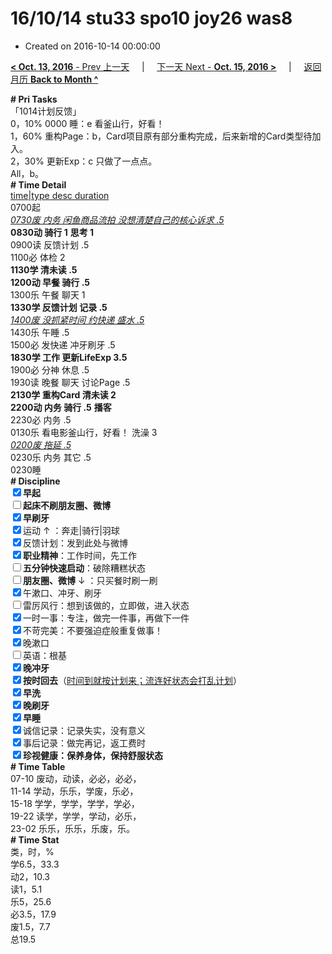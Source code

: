 # 16/10/14 stu33 spo10 joy26 was8

- Created on 2016-10-14 00:00:00

[**< Oct. 13, 2016** - Prev 上一天](/lifelogs/2016/10/d13.md) &nbsp; &nbsp; | &nbsp; &nbsp; [下一天 Next - **Oct. 15, 2016 >**](/lifelogs/2016/10/d15.md) &nbsp; &nbsp; |  &nbsp; &nbsp; [返回月历 **Back to Month ^**](/lifelogs/2016/10/index.md)
<br/><div><b># Pri Tasks</b></div><div>「1014计划反馈」</div><div>0，10% 0000 睡：e 看釜山行，好看！</div><div>1，60% 重构Page：b，Card项目原有部分重构完成，后来新增的Card类型待加入。</div><div>2，30% 更新Exp：c 只做了一点点。</div><div>All，b。</div><div><b># Time Detail</b></div><div><u>time|type desc duration</u></div><div>0700起</div><div><u><i>0730废 内务 闲鱼商品流拍 没想清楚自己的核心诉求 .5</i></u></div><div><b>0830动 骑行 1</b> <b>思考 1</b></div><div>0900读 反馈计划 .5</div><div>1100必 体检 2</div><div><b>1130学 清未读 .5</b></div><div><b>1200动 早餐 骑行 .5</b></div><div>1300乐 午餐 聊天 1</div><div><b>1330学 反馈计划 记录 .5</b></div><div><u><i>1400废 没抓紧时间 约快递 盛水 .5</i></u></div><div>1430乐 午睡 .5</div><div>1500必 发快递 冲牙刷牙 .5</div><div><b>1830学 工作 更新LifeExp 3.5</b></div><div>1900必 分神 休息 .5</div><div>1930读 晚餐 聊天 讨论Page .5</div><div><b>2130学 重构Card 清未读 2</b></div><div><b>2200动 内务 骑行 .5</b> <b>播客</b></div><div>2230必 内务 .5</div><div>0130乐 看电影釜山行，好看！ 洗澡 3</div><div><u><i>0200废 拖延 .5</i></u></div><div>0230乐 内务 其它 .5</div><div>0230睡</div><div><b># Discipline</b></div><div><b><input checked="true" type="checkbox"/></b><b>早起</b></div><div><input type="checkbox"/><b>起床不刷</b><b>朋友圈、微博</b></div><div><input checked="true" type="checkbox"/><b>早刷牙</b></div><div><input checked="true" type="checkbox"/>运动 ↑ ：奔走|骑行|羽球</div><div><input checked="true" type="checkbox"/>反馈计划：发到此处与微博</div><div><input checked="true" type="checkbox"/><b>职业精神</b>：工作时间，先工作</div><div><input type="checkbox"/><b>五分钟快速启动</b>：破除糟糕状态</div><div><input type="checkbox"/><b>朋友圈、微博</b> ↓ ：只买餐时刷一刷</div><div><input checked="true" type="checkbox"/>午漱口、冲牙、刷牙</div><div><input type="checkbox"/>雷厉风行：想到该做的，立即做，进入状态</div><div><input checked="true" type="checkbox"/>一时一事：专注，做完一件事，再做下一件</div><div><input checked="true" type="checkbox"/>不苛完美：不要强迫症般重复做事！</div><div><input checked="true" type="checkbox"/>晚漱口</div><div><input type="checkbox"/>英语：根基</div><div><b><input checked="true" type="checkbox"/></b><b>晚冲牙</b></div><div><u><input checked="true" type="checkbox"/></u><b>按时回去</b>（<u>时间到就按计划来；流连好状态会打乱计划</u>）</div><div><input checked="true" type="checkbox"/><b>早洗</b></div><div><b><input checked="true" type="checkbox"/></b><b>晚刷牙</b></div><div><input checked="true" type="checkbox"/><b>早睡</b></div><div><input checked="true" type="checkbox"/>诚信记录：记录失实，没有意义</div><div><input checked="true" type="checkbox"/>事后记录：做完再记，返工费时</div><div><b><input checked="true" type="checkbox"/></b><b>珍视健康：保养身体，保持舒服状态</b></div><div><b># Time Table</b></div><div>07-10 废动，动读，必必，必必，</div><div>11-14 学动，乐乐，学废，乐必，</div><div>15-18 学学，学学，学学，学必，</div><div>19-22 读学，学学，学动，必乐，</div><div>23-02 乐乐，乐乐，乐废，乐。</div><div><b># Time Stat</b></div><div>类，时，%</div><div>学6.5，33.3</div><div>动2，10.3</div><div>读1，5.1</div><div>乐5，25.6</div><div>必3.5，17.9</div><div>废1.5，7.7</div><div>总19.5</div>
